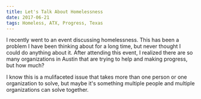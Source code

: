 ```yaml
---
title: Let's Talk About Homelessness
date: 2017-06-21
tags: Homeless, ATX, Progress, Texas
---
```

I recently went to an event discussing homelessness. This has been a problem I have been thinking about for a long time, but never thought I could do anything about it. After attending this event, I realized there are so many organizations in Austin that are trying to help and making progress, but how much? 

I know this is a mulifaceted issue that takes more than one person or one organization to solve, but maybe it's something multiple people and multiple organizations can solve together. 
